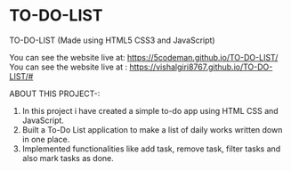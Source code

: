 # TO-DO-LIST

TO-DO-LIST (Made using HTML5 CSS3 and JavaScript)

You can see the website live at: https://5codeman.github.io/TO-DO-LIST/
You can see the website live at : https://vishalgiri8767.github.io/TO-DO-LIST/#

ABOUT THIS PROJECT-:

  1. In this project i have created a simple to-do app using HTML CSS and JavaScript.
  2. Built a To-Do List application to make a list of daily works written down in one place.
  3. Implemented functionalities like add task, remove task, filter tasks and also mark tasks as done.
 

